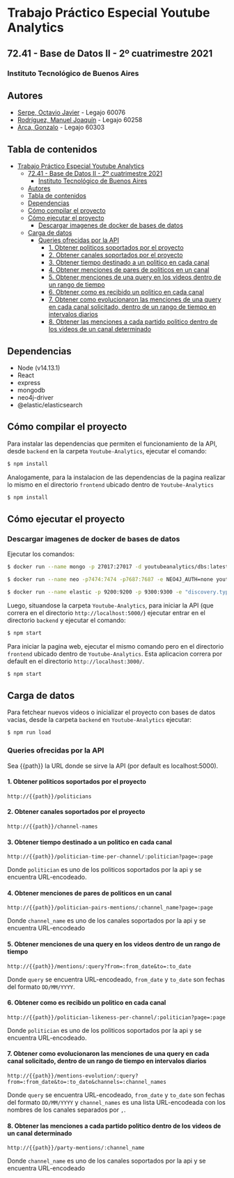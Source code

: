 # Trabajo Práctico Especial Youtube Analytics

## 72.41 - Base de Datos II - 2º cuatrimestre 2021

### Instituto Tecnológico de Buenos Aires

## Autores

- [Serpe, Octavio Javier](https://github.com/OctavioSerpe) - Legajo 60076
- [Rodríguez, Manuel Joaquín](https://github.com/rodriguezmanueljoaquin) - Legajo 60258
- [Arca, Gonzalo](https://github.com/gonzaloarca) - Legajo 60303

## Tabla de contenidos

- [Trabajo Práctico Especial Youtube Analytics](#trabajo-práctico-especial-youtube-analytics)
	- [72.41 - Base de Datos II - 2º cuatrimestre 2021](#7241---base-de-datos-ii---2º-cuatrimestre-2021)
		- [Instituto Tecnológico de Buenos Aires](#instituto-tecnológico-de-buenos-aires)
	- [Autores](#autores)
	- [Tabla de contenidos](#tabla-de-contenidos)
	- [Dependencias](#dependencias)
	- [Cómo compilar el proyecto](#cómo-compilar-el-proyecto)
	- [Cómo ejecutar el proyecto](#cómo-ejecutar-el-proyecto)
		- [Descargar imagenes de docker de bases de datos](#descargar-imagenes-de-docker-de-bases-de-datos)
	- [Carga de datos](#carga-de-datos)
		- [Queries ofrecidas por la API](#queries-ofrecidas-por-la-api)
			- [1. Obtener politicos soportados por el proyecto](#1-obtener-politicos-soportados-por-el-proyecto)
			- [2. Obtener canales soportados por el proyecto](#2-obtener-canales-soportados-por-el-proyecto)
			- [3. Obtener tiempo destinado a un politico en cada canal](#3-obtener-tiempo-destinado-a-un-politico-en-cada-canal)
			- [4. Obtener menciones de pares de politicos en un canal](#4-obtener-menciones-de-pares-de-politicos-en-un-canal)
			- [5. Obtener menciones de una query en los videos dentro de un rango de tiempo](#5-obtener-menciones-de-una-query-en-los-videos-dentro-de-un-rango-de-tiempo)
			- [6. Obtener como es recibido un politico en cada canal](#6-obtener-como-es-recibido-un-politico-en-cada-canal)
			- [7. Obtener como evolucionaron las menciones de una query en cada canal solicitado, dentro de un rango de tiempo en intervalos diarios](#7-obtener-como-evolucionaron-las-menciones-de-una-query-en-cada-canal-solicitado-dentro-de-un-rango-de-tiempo-en-intervalos-diarios)
			- [8. Obtener las menciones a cada partido politico dentro de los videos de un canal determinado](#8-obtener-las-menciones-a-cada-partido-politico-dentro-de-los-videos-de-un-canal-determinado)

## Dependencias

- Node (v14.13.1)
- React
- express
- mongodb
- neo4j-driver
- @elastic/elasticsearch

## Cómo compilar el proyecto

Para instalar las dependencias que permiten el funcionamiento de la API, desde `backend` en la carpeta `Youtube-Analytics`, ejecutar el comando:

```bash
$ npm install
```

Analogamente, para la instalacion de las dependencias de la pagina realizar lo mismo en el directorio `frontend` ubicado dentro de `Youtube-Analytics`

```bash
$ npm install
```

## Cómo ejecutar el proyecto

### Descargar imagenes de docker de bases de datos

Ejecutar los comandos:

```bash
$ docker run --name mongo -p 27017:27017 -d youtubeanalytics/dbs:latest
```
```bash
$ docker run --name neo -p7474:7474 -p7687:7687 -e NEO4J_AUTH=none youtubeanalytics/neo4j:latest 
```

```bash
$ docker run --name elastic -p 9200:9200 -p 9300:9300 -e "discovery.type=single-node" youtubeanalytics/elasticsearch:latest
```

Luego, situandose la carpeta `Youtube-Analytics`, para iniciar la API (que correra en el directorio `http://localhost:5000/`) ejecutar entrar en el directorio `backend` y ejecutar el comando:

```bash
$ npm start
```

Para iniciar la pagina web, ejecutar el mismo comando pero en el directorio `frontend` ubicado dentro de `Youtube-Analytics`. Esta aplicacion correra por default en el directorio `http://localhost:3000/`.

```bash
$ npm start
```

## Carga de datos

Para fetchear nuevos videos o inicializar el proyecto con bases de datos vacias, desde la carpeta `backend` en `Youtube-Analytics` ejecutar:

```bash
$ npm run load
```

###  Queries ofrecidas por la API

Sea {{path}} la URL donde se sirve la API (por default es localhost:5000).

#### 1. Obtener politicos soportados por el proyecto
```
http://{{path}}/politicians
```

#### 2. Obtener canales soportados por el proyecto
```
http://{{path}}/channel-names
```

#### 3. Obtener tiempo destinado a un politico en cada canal
```
http://{{path}}/politician-time-per-channel/:politician?page=:page
```
Donde `politician` es uno de los politicos soportados por la api y se encuentra URL-encodeado.

#### 4. Obtener menciones de pares de politicos en un canal
```
http://{{path}}/politician-pairs-mentions/:channel_name?page=:page
```
Donde `channel_name` es uno de los canales soportados por la api y se encuentra URL-encodeado

#### 5. Obtener menciones de una query en los videos dentro de un rango de tiempo
```
http://{{path}}/mentions/:query?from=:from_date&to=:to_date
```
Donde `query` se encuentra URL-encodeado, `from_date` y `to_date` son fechas del formato `DD/MM/YYYY`.

#### 6. Obtener como es recibido un politico en cada canal
```
http://{{path}}/politician-likeness-per-channel/:politician?page=:page
```
Donde `politician` es uno de los politicos soportados por la api y se encuentra URL-encodeado.

#### 7. Obtener como evolucionaron las menciones de una query en cada canal solicitado, dentro de un rango de tiempo en intervalos diarios
```
http://{{path}}/mentions-evolution/:query?from=:from_date&to=:to_date&channels=:channel_names
```
Donde `query` se encuentra URL-encodeado, `from_date` y `to_date` son fechas del formato `DD/MM/YYYY` y `channel_names` es una lista URL-encodeada con los nombres de los canales separados por `,`.

#### 8. Obtener las menciones a cada partido politico dentro de los videos de un canal determinado
```
http://{{path}}/party-mentions/:channel_name
```
Donde `channel_name` es uno de los canales soportados por la api y se encuentra URL-encodeado
